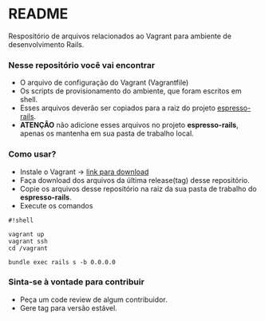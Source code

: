 # README #

Respositório de arquivos relacionados ao Vagrant para ambiente de desenvolvimento Rails.

### Nesse repositório você vai encontrar ###

* O arquivo de configuração do Vagrant (Vagrantfile)
* Os scripts de provisionamento do ambiente, que foram escritos em shell.
* Esses arquivos deverão ser copiados para a raiz do projeto [espresso-rails](https://bitbucket.org/guilhermecostantin/espresso-rails).
* **ATENÇÂO** não adicione esses arquivos no projeto **espresso-rails**, apenas os mantenha em sua pasta de trabalho local.

### Como usar? ###

* Instale o Vagrant -> [link para download](https://www.vagrantup.com/downloads.html)
* Faça download dos arquivos da última release(tag) desse repositório.
* Copie os arquivos desse repositório na raiz da sua pasta de trabalho do **espresso-rails**.
* Execute os comandos

```
#!shell

vagrant up
vagrant ssh
cd /vagrant

bundle exec rails s -b 0.0.0.0
```

### Sinta-se à vontade para contribuir ###

* Peça um code review de algum contribuidor.
* Gere tag para versão estável.